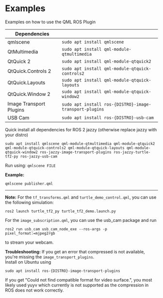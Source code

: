 # Examples
Examples on how to use the QML ROS Plugin

| Dependencies            |                                                         |
|-------------------------|---------------------------------------------------------|
| qmlscene                | `sudo apt install qmlscene`                             |
| QtMultimedia            | `sudo apt install qml-module-qtmultimedia`              |
| QtQuick 2               | `sudo apt install qml-module-qtquick2`                  |
| QtQuick.Controls 2      | `sudo apt install qml-module-qtquick-controls2`         |
| QtQuick.Layouts         | `sudo apt install qml-module-qtquick-layouts`           |
| QtQuick.Window 2        | `sudo apt install qml-module-qtquick-window2`           |
| Image Transport Plugins | `sudo apt install ros-{DISTRO}-image-transport-plugins` |
| USB Cam                 | `sudo apt install ros-{DISTRO}-usb-cam`                 |

Quick install all dependencies for ROS 2 jazzy (otherwise replace jazzy with your distro)
```
sudo apt install qmlscene qml-module-qtmultimedia qml-module-qtquick2 qml-module-qtquick-controls2 qml-module-qtquick-layouts qml-module-qtquick-window2 ros-jazzy-image-transport-plugins ros-jazzy-turtle-tf2-py ros-jazzy-usb-cam
```

Run using: `qmlscene FILE`

**Example:**
```
qmlscene publisher.qml
```
----------
**Note:**
For the `tf_transforms.qml` and `turtle_demo_control.qml`, you can use the following simulation:
```
ros2 launch turtle_tf2_py turtle_tf2_demo.launch.py
```


For the `image_subscription.qml`, you can use the usb_cam package and run
```
ros2 run usb_cam usb_cam_node_exe --ros-args -p pixel_format:=mjpeg2rgb
```
to stream your webcam.

**Troubleshooting:** If you get an error that compressed is not available, you're missing the `image_transport_plugins`.   
Install on Ubuntu using
```
sudo apt install ros-{DISTRO}-image-transport-plugins
```

If you get "Could not find compatible format for video surface.", you most likely used yuyv which currently is not supported as the compression in ROS does not work correctly.
